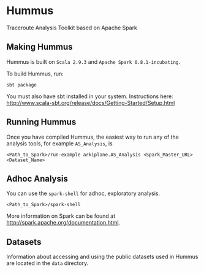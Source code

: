# Hummus

Traceroute Analysis Toolkit based on Apache Spark

## Making Hummus
Hummus is built on `Scala 2.9.3` and `Apache Spark 0.8.1-incubating`. 

To build Hummus, run:

    sbt package

You must also have sbt installed in your system. Instructions here: <http://www.scala-sbt.org/release/docs/Getting-Started/Setup.html>

## Running Hummus
Once you have compiled Hummus, the easiest way to run any of the analysis tools, for example `AS_Analysis`, is 

	<Path_to_Spark>/run-example arkiplane.AS_Analysis <Spark_Master_URL> <Dataset_Name>

## Adhoc Analysis
You can use the `spark-shell` for adhoc, exploratory analysis. 

	<Path_to_Spark>/spark-shell

More information on Spark can be found at <http://spark.apache.org/documentation.html>.

## Datasets
Information about accessing and using the public datasets used in Hummus are located in the `data` directory. 
